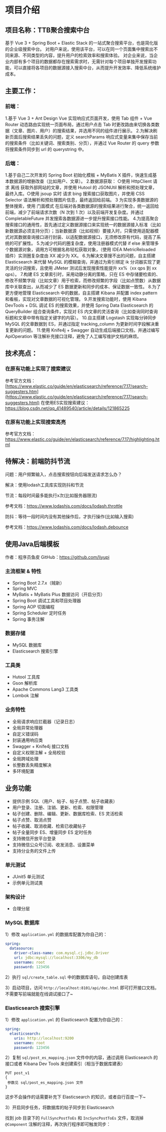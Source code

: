 # 项目介绍

## 项目名称：TTB聚合搜索中台

基于 Vue 3 + Spring Boot + Elastic Stack 的一站式聚合搜索平台，也是简化版的企业级搜索中台。
对用户来说，使用该平台，可以在同一个页面集中搜索出不同来源、不同类型的内容，提升用户的检索效率和搜索体验。
对企业来说，当企业内部有多个项目的数据都存在搜索需求时，无需针对每个项目单独开发搜索功能，可以直接将各项目的数据源接入搜索中台，从而提升开发效率、降低系统维护成本。

## 主要工作：

### 前端：

1.基于 Vue 3 + Ant Design Vue 实现响应式页面开发，使用 Tab 组件 + Vue Router 动态路由实现统一页面布局，通过用户点击 Tab 时更改路由来切换各类数据（文章、图片、用户）的搜索结果，并选用不同的组件进行展示。
2.为解决刷新页面后搜索结果丢失的问题，定义 searchParams 响应式变量来集中保存当前的搜索条件（比如关键词、搜索类别、分页），并通过 Vue Router 的 query 参数将搜索条件同步到 url 的 querystring 中。

### 后端：

1.基于自己二次开发的 Spring Boot 初始化模板 + MyBatis X 插件，快速生成基本数据源的增删改查（比如用户、文章）。
2.数据源获取： ○使用 HttpClient 请求 离线 获取外部网站的文章，并使用 Hutool 的 JSONUtil 解析和预处理文章，最终入库。○使用 jsoup 实时 请求 bing 搜索接口获取图片，并使用 CSS Selector 语法解析和预处理图片信息，最终返回给前端。
3 为实现多类数据源的整体搜索，使用 门面模式 在后端对各类数据源的搜索结果进行聚合，统一返回给前端，减少了前端请求次数（N 次到 1 次）以及前端开发复杂度。并通过 CompletableFuture 并发搜索各数据源进一步提升搜索接口性能。
4.为提高聚合搜索接口的通用性，首先通过定义数据源接口来实现统一的数据源接入标准（比如新数据源必须支持分页）；当新数据源（比如视频）要接入时，只需使用适配器模式对其数据查询接口进行封装、以适配数据源接口，无须修改原有代码，提高了系统的可扩展性。
5.为减少代码的圈复杂度，使用注册器模式代替 if else 来管理多个数据源对象，调用方可根据名称轻松获取对象，（使用 IDEA MetricReloaded 插件）实测圈复杂度由 XX 减少为 XX。 
6.为解决文章搜不出的问题，自主搭建 Elasticsearch 来代替 MySQL 的模糊查询，并通过为索引绑定 ik 分词器实现了更灵活的分词搜索，且使用 JMeter 测试后发现搜索性能提升 xx%（xx qps 到 xx qps）。 
7.构建 ES 文章索引时，采用动静分离的策略，只在 ES 中存储要检索的、修改不频繁字段（比如文章）用于检索，而修改频繁的字段（比如点赞数）从数据库中关联查出，从而减少了 ES 数据更新和同步的成本、保证数据一致性。 
8.为了更方便地管理 Elasticsearch 中的数据，自主搭建 Kibana 并配置 index pattern 和看板，实现对文章数据的可视化管理。 
9.开发搜索功能时，使用 Kibana DevTools + DSL 调试 ES 的搜索效果，并使用 Spring Data Elasticsearch 的 QueryBuilder 组合查询条件，实现对 ES 内文章的灵活查询（比如查询同时查询标题和文章中带有指定关键字的内容）。 
10.自主搭建 Logstash 实现每分钟同步 MySQL 的文章数据到 ES，并通过指定 tracking_column 为更新时间字段解决重复更新的问题。
11.使用 Knife4j + Swagger 自动生成后端接口文档，并通过编写 ApiOperation 等注解补充接口注释，避免了人工编写维护文档的麻烦。


## 技术亮点：
### 在原有功能上实现了搜索建议

参考官方文档：[https://www.elastic.co/guide/en/elasticsearch/reference/7.17/search-suggesters.htm](https://www.elastic.co/guide/en/elasticsearch/reference/7.17/search-suggesters.html)
在使用ES实现搜索建议：https://blog.csdn.net/qq_41489540/article/details/121865225

### 在原有功能上实现搜索高亮

参考官方文档：https://www.elastic.co/guide/en/elasticsearch/reference/7.17/highlighting.html

## 待解决：前端防抖节流

问题：用户频繁输入，点击搜索按钮向后端发送请求怎么办？

解决：使用lodash工具库实现防抖和节流

节流：每段时间最多能执行x次(比如服务器限流)

参考文档：https://www.lodashjs.com/docs/lodash.throttle

防抖：等待一段时间内没有其他操作后，才执行操作(比如输入搜索)

参考文档：https://www.lodashjs.com/docs/lodash.debounce

## 使用Java后端模板

作者：程序员鱼皮
GitHub：https://github.com/liyupi

### 主流框架 & 特性

- Spring Boot 2.7.x（贼新）
- Spring MVC
- MyBatis + MyBatis Plus 数据访问（开启分页）
- Spring Boot 调试工具和项目处理器
- Spring AOP 切面编程
- Spring Scheduler 定时任务
- Spring 事务注解

### 数据存储

- MySQL 数据库
- Elasticsearch 搜索引擎

### 工具类

- Hutool 工具库
- Gson 解析库
- Apache Commons Lang3 工具类
- Lombok 注解

### 业务特性

- 全局请求响应拦截器（记录日志）
- 全局异常处理器
- 自定义错误码
- 封装通用响应类
- Swagger + Knife4j 接口文档
- 自定义权限注解 + 全局校验
- 全局跨域处理
- 长整数丢失精度解决
- 多环境配置


## 业务功能

- 提供示例 SQL（用户、帖子、帖子点赞、帖子收藏表）
- 用户登录、注册、注销、更新、检索、权限管理
- 帖子创建、删除、编辑、更新、数据库检索、ES 灵活检索
- 帖子点赞、取消点赞
- 帖子收藏、取消收藏、检索已收藏帖子
- 帖子全量同步 ES、增量同步 ES 定时任务
- 支持微信开放平台登录
- 支持微信公众号订阅、收发消息、设置菜单
- 支持分业务的文件上传

### 单元测试

- JUnit5 单元测试
- 示例单元测试类

### 架构设计

- 合理分层

### MySQL 数据库

1）修改 `application.yml` 的数据库配置为你自己的：

```yml
spring:
  datasource:
    driver-class-name: com.mysql.cj.jdbc.Driver
    url: jdbc:mysql://localhost:3306/my_db
    username: root
    password: 123456
```

2）执行 `sql/create_table.sql` 中的数据库语句，自动创建库表

3）启动项目，访问 `http://localhost:8101/api/doc.html` 即可打开接口文档，不需要写前端就能在线调试接口了~


### Elasticsearch 搜索引擎

1）修改 `application.yml` 的 Elasticsearch 配置为你自己的：

```yml
spring:
  elasticsearch:
    uris: http://localhost:9200
    username: root
    password: 123456
```

2）复制 `sql/post_es_mapping.json` 文件中的内容，通过调用 Elasticsearch 的接口或者 Kibana Dev Tools 来创建索引（相当于数据库建表）

```
PUT post_v1
{
 参数见 sql/post_es_mapping.json 文件
}
```

这步不会操作的话需要补充下 Elasticsearch 的知识，或者自行百度一下~

3）开启同步任务，将数据库的帖子同步到 Elasticsearch

找到 job 目录下的 `FullSyncPostToEs` 和 `IncSyncPostToEs` 文件，取消掉 `@Component` 注解的注释，再次执行程序即可触发同步：

